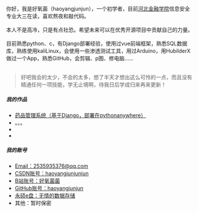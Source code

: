 你好，我是好氧菌（haoyangjunjun），一个初学者，目前[河北金融学院](https://www.hbfu.edu.cn/)信息安全专业大三在读，喜欢熬夜和敲代码。  
<br>
本人不是高冷，只是有点社恐。希望未来可以在优秀开源项目中贡献自己的力量。  
<br>
目前熟悉python、c，有Django部署经验，使用过vue前端框架，熟悉SQL数据库，熟练使用kaliLinux，会使用一些渗透测试工具，用过Arduino，用HubilderX做过一个App，熟悉GitHub，会剪辑、p图、修电脑......  
<br>
> 好吧我会的太少，不会的太多，想了半天才想出这么可怜的一点，而且没有精通任何一项技能，学无止境啊，待我日后学成归来再来更新！  

##### 我的作品  
- [药品管理系统（基于Django，部署在pythonanywhere）](https://haoyangjun.pythonanywhere.com/)
- 。。。
-
-


##### 我的账号
- [Email：2535935376@qq.com][5]
- [CSDN账号：haoyangjunjunjun][1]
- [B站账号：好氧菌菌][2]
- [GitHub账号：haoyangjunjun][3]
- [永硕e盘：无情的数据存储][4]
- 其他：暂时保密

[1]: https://blog.csdn.net/2403_83938280
[2]: https://space.bilibili.com/250580854
[3]: https://github.com/haoyangjunjun
[4]: http://wqdsjcc.ysepan.com/
[5]: mailto:2535935376@qq.com